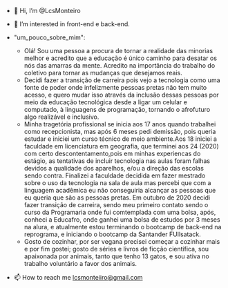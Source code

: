 - 👋 Hi, I’m @LcsMonteiro
- 👀 I’m interested in front-end e back-end.
- "um_pouco_sobre_mim": 
  - Olá! Sou uma pessoa a procura de tornar a realidade das minorias melhor e acredito que a educação é único caminho para desatar os nós das amarras da mente. Acredito na importância do trabalho do coletivo para tornar as mudanças que desejamos reais. 
  - Decidi fazer a transição de carreira pois vejo a tecnologia como uma fonte de poder onde infelizmente pessoas pretas não tem muito acesso, e quero mudar isso através da inclusão dessas pessoas por meio da educação tecnológica desde a ligar um celular e computado, à linguagens de programação,  tornando o  afrofuturo algo realizável e inclusivo.
  - Minha tragetória profissional se inicia aos 17 anos quando trabalhei como recepcionista, mas após 6 meses pedi demissão, pois queria estudar e iniciei um curso técnico de meio ambiente.Aos 18 iniciei a faculdade em licenciatura em geografia, que terminei aos 24 (2020) com certo descontentamento,pois em minhas experiencas do estágio, as tentativas de incluir tecnologia nas aulas foram falhas devidos a qualidade dos aparelhos, e/ou a direção das escolas sendo contra. Finalizei a faculdade decidida em fazer mestrado sobre o uso da tecnologia na sala de aula mas percebi que com a linguagem acadêmica eu não conseguiria alcançar as pessoas que eu queria que são as pessoas pretas. Em outubro de 2020 decidi fazer transição de carreira, sendo meu primeiro contato sendo o curso da Programaria onde fui comtemplada com uma bolsa, após, conheci a Educafro, onde ganhei uma bolsa de estudos por 3 meses na alura, e atualmente estou terminando o bootcamp de back-end na reprograma, e iniciando o bootcamp da Santander FUllsatack.
  - Gosto de cozinhar, por ser vegana precisei começar a cozinhar mais e por fim gostei; gosto de séries e livros de ficção científica, sou apaixonada por animais, tanto que tenho 13 gatos, e sou ativa no trabalho voluntário a favor dos animais.
  
- 📫 How to reach me lcsmonteiiro@gmail.com

<!---
LcsMonteiro/LcsMonteiro is a ✨ special ✨ repository because its `README.md` (this file) appears on your GitHub profile.
You can click the Preview link to take a look at your changes.
--->
